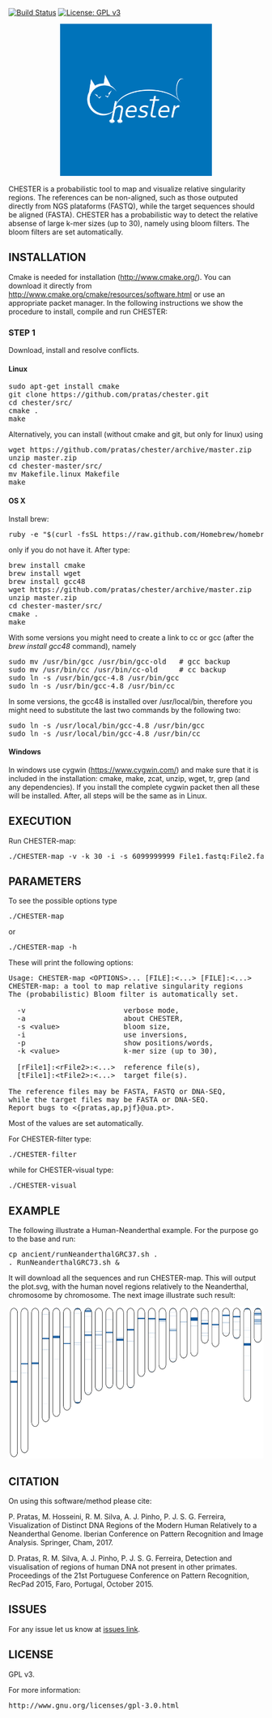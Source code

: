 [![Build Status](https://travis-ci.org/pratas/chester.svg?branch=master)](https://travis-ci.org/pratas/chester)
[![License: GPL v3](https://img.shields.io/badge/License-GPL%20v3-blue.svg)](LICENSE)
<p align="center"><img src="imgs/logo.png" 
alt="CHESTER" width="300" height="300" border="0" /></p>
CHESTER is a probabilistic tool to map and visualize relative singularity regions.
The references can be non-aligned, such as those outputed directly from NGS plataforms (FASTQ), while the target sequences should be aligned (FASTA). CHESTER has a probabilistic way to detect the relative absense of large k-mer sizes (up to 30), namely using bloom filters. The bloom filters are set automatically.

## INSTALLATION ##

Cmake is needed for installation (http://www.cmake.org/). You can download it directly from http://www.cmake.org/cmake/resources/software.html or use an appropriate packet manager. In the following instructions we show the procedure to install, compile and run CHESTER:

### STEP 1

Download, install and resolve conflicts.

#### Linux 
<pre>
sudo apt-get install cmake
git clone https://github.com/pratas/chester.git
cd chester/src/
cmake .
make
</pre>

Alternatively, you can install (without cmake and git, but only for linux) using
<pre>
wget https://github.com/pratas/chester/archive/master.zip
unzip master.zip
cd chester-master/src/
mv Makefile.linux Makefile
make
</pre>

#### OS X
Install brew:
<pre>
ruby -e "$(curl -fsSL https://raw.github.com/Homebrew/homebrew/go/install)"
</pre>
only if you do not have it. After type:
<pre>
brew install cmake
brew install wget
brew install gcc48
wget https://github.com/pratas/chester/archive/master.zip
unzip master.zip
cd chester-master/src/
cmake .
make
</pre>
With some versions you might need to create a link to cc or gcc (after the *brew install gcc48* command), namely
<pre>
sudo mv /usr/bin/gcc /usr/bin/gcc-old   # gcc backup
sudo mv /usr/bin/cc /usr/bin/cc-old     # cc backup
sudo ln -s /usr/bin/gcc-4.8 /usr/bin/gcc
sudo ln -s /usr/bin/gcc-4.8 /usr/bin/cc
</pre>
In some versions, the gcc48 is installed over /usr/local/bin, therefore you might need to substitute the last two commands by the following two:
<pre>
sudo ln -s /usr/local/bin/gcc-4.8 /usr/bin/gcc
sudo ln -s /usr/local/bin/gcc-4.8 /usr/bin/cc
</pre>

#### Windows

In windows use cygwin (https://www.cygwin.com/) and make sure that it is included in the installation: cmake, make, zcat, unzip, wget, tr, grep (and any dependencies). If you install the complete cygwin packet then all these will be installed. After, all steps will be the same as in Linux.

## EXECUTION

Run CHESTER-map:

<pre>
./CHESTER-map -v -k 30 -i -s 6099999999 File1.fastq:File2.fastq:File3.fasta FileA.fasta:FileB.fasta
</pre>

## PARAMETERS

To see the possible options type
<pre>
./CHESTER-map
</pre>
or
<pre>
./CHESTER-map -h
</pre>

These will print the following options:
<pre>
Usage: CHESTER-map &#60OPTIONS&#62... [FILE]:&#60...&#62 [FILE]:&#60...&#62
CHESTER-map: a tool to map relative singularity regions  
The (probabilistic) Bloom filter is automatically set.

  -v                       verbose mode,             
  -a                       about CHESTER,            
  -s &#60value&#62               bloom size,               
  -i                       use inversions,           
  -p                       show positions/words,
  -k &#60value&#62               k-mer size (up to 30),               
                                                     
  [rFile1]:&#60rFile2&#62:&#60...&#62  reference file(s),   
  [tFile1]:&#60tFile2&#62:&#60...&#62  target file(s).           

The reference files may be FASTA, FASTQ or DNA-SEQ,
while the target files may be FASTA or DNA-SEQ.
Report bugs to &#60{pratas,ap,pjf}@ua.pt&#62. 
</pre>

Most of the values are set automatically. 

For CHESTER-filter type:
<pre>
./CHESTER-filter
</pre>
while for CHESTER-visual type:
<pre>
./CHESTER-visual
</pre>

## EXAMPLE ##

The following illustrate a Human-Neanderthal example. For the purpose go to the base and run:
<pre>
cp ancient/runNeanderthalGRC37.sh .
. RunNeanderthalGRC73.sh &
</pre>

It will download all the sequences and run CHESTER-map.
This will output the plot.svg, with the human novel regions relatively to the Neanderthal, chromosome by chromosome. The next image illustrate such result:

<p align="center"><img src="imgs/example.png" 
alt="CHESTER" width="600" height="300" border="0" /></p>

## CITATION ##

On using this software/method please cite:

P. Pratas, M. Hosseini, R. M. Silva, A. J. Pinho, P. J. S. G. Ferreira, Visualization of Distinct DNA Regions of the Modern Human Relatively to a Neanderthal Genome. Iberian Conference on Pattern Recognition and Image Analysis. Springer, Cham, 2017.

D. Pratas, R. M. Silva, A. J. Pinho, P. J. S. G. Ferreira, Detection and visualisation of regions of human DNA not present in other primates. Proceedings of the 21st Portuguese Conference on Pattern Recognition, RecPad 2015, Faro, Portugal, October 2015.

## ISSUES ##

For any issue let us know at [issues link](https://github.com/pratas/chester/issues).

## LICENSE ##

GPL v3.

For more information:
<pre>http://www.gnu.org/licenses/gpl-3.0.html</pre>

                                                    

